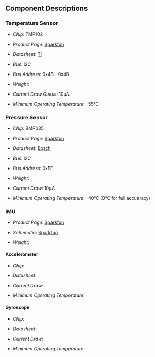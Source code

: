 ## Component Descriptions

### Temperature Sensor

* *Chip*: TMP102

* *Product Page*: [Sparkfun](https://www.sparkfun.com/products/9418)

* *Datasheet*: [TI](https://www.sparkfun.com/datasheets/Sensors/Temperature/tmp102.pdf)

* *Bus*: I2C

* *Bus Address*: 0x48 - 0x4B

* *Weight*:

* *Current Draw Guess*: 10µA

* *Minimum Operating Temperature*: -55°C

### Pressure Sensor

* *Chip*: BMP085

* *Product Page*: [Sparkfun](https://www.sparkfun.com/products/retired/9694)

* *Datasheet*: [Bosch](http://dlnmh9ip6v2uc.cloudfront.net/datasheets/Sensors/Pressure/BST-BMP085-DS000-06.pdf)

* *Bus*: I2C

* *Bus Address*: 0xEE

* *Weight*:

* *Current Draw*: 10µA

* *Minimum Operating Temperature*: -40°C (0°C for full accuaracy)

### IMU

* *Product Page*: [Sparkfun](https://www.sparkfun.com/products/10736)

* *Schematic*: [Sparkfun](https://www.sparkfun.com/datasheets/Sensors/IMU/9DOF-Razor-v14.pdf)

* *Weight*:

#### Accelerometer

* *Chip*:

* *Datasheet*:

* *Current Draw*:

* *Minimum Operating Temperature*:

#### Gyroscope

* *Chip*:

* *Datasheet*:

* *Current Draw*:

* *Minimum Operating Temperature*:
